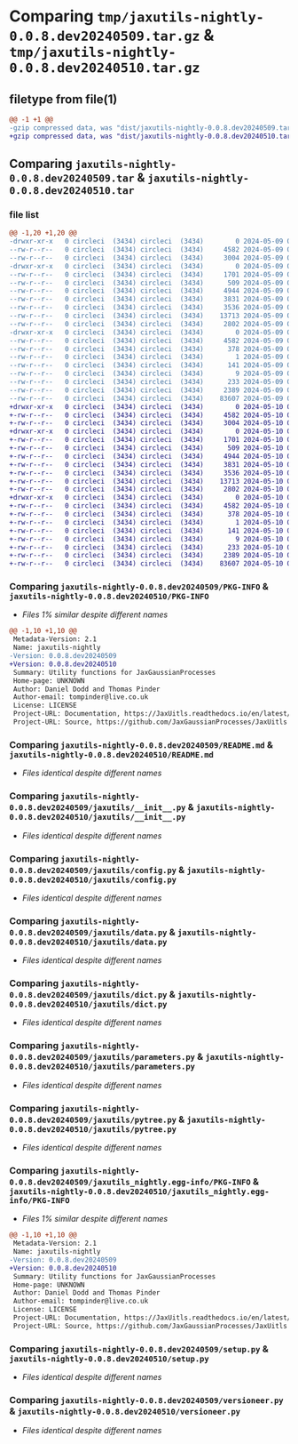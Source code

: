 # Comparing `tmp/jaxutils-nightly-0.0.8.dev20240509.tar.gz` & `tmp/jaxutils-nightly-0.0.8.dev20240510.tar.gz`

## filetype from file(1)

```diff
@@ -1 +1 @@
-gzip compressed data, was "dist/jaxutils-nightly-0.0.8.dev20240509.tar", last modified: Thu May  9 00:06:44 2024, max compression
+gzip compressed data, was "dist/jaxutils-nightly-0.0.8.dev20240510.tar", last modified: Fri May 10 00:06:47 2024, max compression
```

## Comparing `jaxutils-nightly-0.0.8.dev20240509.tar` & `jaxutils-nightly-0.0.8.dev20240510.tar`

### file list

```diff
@@ -1,20 +1,20 @@
-drwxr-xr-x   0 circleci  (3434) circleci  (3434)        0 2024-05-09 00:06:44.597632 jaxutils-nightly-0.0.8.dev20240509/
--rw-r--r--   0 circleci  (3434) circleci  (3434)     4582 2024-05-09 00:06:44.597632 jaxutils-nightly-0.0.8.dev20240509/PKG-INFO
--rw-r--r--   0 circleci  (3434) circleci  (3434)     3004 2024-05-09 00:06:36.000000 jaxutils-nightly-0.0.8.dev20240509/README.md
-drwxr-xr-x   0 circleci  (3434) circleci  (3434)        0 2024-05-09 00:06:44.601632 jaxutils-nightly-0.0.8.dev20240509/jaxutils/
--rw-r--r--   0 circleci  (3434) circleci  (3434)     1701 2024-05-09 00:06:36.000000 jaxutils-nightly-0.0.8.dev20240509/jaxutils/__init__.py
--rw-r--r--   0 circleci  (3434) circleci  (3434)      509 2024-05-09 00:06:44.601632 jaxutils-nightly-0.0.8.dev20240509/jaxutils/_version.py
--rw-r--r--   0 circleci  (3434) circleci  (3434)     4944 2024-05-09 00:06:36.000000 jaxutils-nightly-0.0.8.dev20240509/jaxutils/config.py
--rw-r--r--   0 circleci  (3434) circleci  (3434)     3831 2024-05-09 00:06:36.000000 jaxutils-nightly-0.0.8.dev20240509/jaxutils/data.py
--rw-r--r--   0 circleci  (3434) circleci  (3434)     3536 2024-05-09 00:06:36.000000 jaxutils-nightly-0.0.8.dev20240509/jaxutils/dict.py
--rw-r--r--   0 circleci  (3434) circleci  (3434)    13713 2024-05-09 00:06:36.000000 jaxutils-nightly-0.0.8.dev20240509/jaxutils/parameters.py
--rw-r--r--   0 circleci  (3434) circleci  (3434)     2802 2024-05-09 00:06:36.000000 jaxutils-nightly-0.0.8.dev20240509/jaxutils/pytree.py
-drwxr-xr-x   0 circleci  (3434) circleci  (3434)        0 2024-05-09 00:06:44.597632 jaxutils-nightly-0.0.8.dev20240509/jaxutils_nightly.egg-info/
--rw-r--r--   0 circleci  (3434) circleci  (3434)     4582 2024-05-09 00:06:44.000000 jaxutils-nightly-0.0.8.dev20240509/jaxutils_nightly.egg-info/PKG-INFO
--rw-r--r--   0 circleci  (3434) circleci  (3434)      378 2024-05-09 00:06:44.000000 jaxutils-nightly-0.0.8.dev20240509/jaxutils_nightly.egg-info/SOURCES.txt
--rw-r--r--   0 circleci  (3434) circleci  (3434)        1 2024-05-09 00:06:44.000000 jaxutils-nightly-0.0.8.dev20240509/jaxutils_nightly.egg-info/dependency_links.txt
--rw-r--r--   0 circleci  (3434) circleci  (3434)      141 2024-05-09 00:06:44.000000 jaxutils-nightly-0.0.8.dev20240509/jaxutils_nightly.egg-info/requires.txt
--rw-r--r--   0 circleci  (3434) circleci  (3434)        9 2024-05-09 00:06:44.000000 jaxutils-nightly-0.0.8.dev20240509/jaxutils_nightly.egg-info/top_level.txt
--rw-r--r--   0 circleci  (3434) circleci  (3434)      233 2024-05-09 00:06:44.601632 jaxutils-nightly-0.0.8.dev20240509/setup.cfg
--rw-r--r--   0 circleci  (3434) circleci  (3434)     2389 2024-05-09 00:06:36.000000 jaxutils-nightly-0.0.8.dev20240509/setup.py
--rw-r--r--   0 circleci  (3434) circleci  (3434)    83607 2024-05-09 00:06:36.000000 jaxutils-nightly-0.0.8.dev20240509/versioneer.py
+drwxr-xr-x   0 circleci  (3434) circleci  (3434)        0 2024-05-10 00:06:47.437745 jaxutils-nightly-0.0.8.dev20240510/
+-rw-r--r--   0 circleci  (3434) circleci  (3434)     4582 2024-05-10 00:06:47.437745 jaxutils-nightly-0.0.8.dev20240510/PKG-INFO
+-rw-r--r--   0 circleci  (3434) circleci  (3434)     3004 2024-05-10 00:06:40.000000 jaxutils-nightly-0.0.8.dev20240510/README.md
+drwxr-xr-x   0 circleci  (3434) circleci  (3434)        0 2024-05-10 00:06:47.437745 jaxutils-nightly-0.0.8.dev20240510/jaxutils/
+-rw-r--r--   0 circleci  (3434) circleci  (3434)     1701 2024-05-10 00:06:40.000000 jaxutils-nightly-0.0.8.dev20240510/jaxutils/__init__.py
+-rw-r--r--   0 circleci  (3434) circleci  (3434)      509 2024-05-10 00:06:47.437745 jaxutils-nightly-0.0.8.dev20240510/jaxutils/_version.py
+-rw-r--r--   0 circleci  (3434) circleci  (3434)     4944 2024-05-10 00:06:40.000000 jaxutils-nightly-0.0.8.dev20240510/jaxutils/config.py
+-rw-r--r--   0 circleci  (3434) circleci  (3434)     3831 2024-05-10 00:06:40.000000 jaxutils-nightly-0.0.8.dev20240510/jaxutils/data.py
+-rw-r--r--   0 circleci  (3434) circleci  (3434)     3536 2024-05-10 00:06:40.000000 jaxutils-nightly-0.0.8.dev20240510/jaxutils/dict.py
+-rw-r--r--   0 circleci  (3434) circleci  (3434)    13713 2024-05-10 00:06:40.000000 jaxutils-nightly-0.0.8.dev20240510/jaxutils/parameters.py
+-rw-r--r--   0 circleci  (3434) circleci  (3434)     2802 2024-05-10 00:06:40.000000 jaxutils-nightly-0.0.8.dev20240510/jaxutils/pytree.py
+drwxr-xr-x   0 circleci  (3434) circleci  (3434)        0 2024-05-10 00:06:47.437745 jaxutils-nightly-0.0.8.dev20240510/jaxutils_nightly.egg-info/
+-rw-r--r--   0 circleci  (3434) circleci  (3434)     4582 2024-05-10 00:06:47.000000 jaxutils-nightly-0.0.8.dev20240510/jaxutils_nightly.egg-info/PKG-INFO
+-rw-r--r--   0 circleci  (3434) circleci  (3434)      378 2024-05-10 00:06:47.000000 jaxutils-nightly-0.0.8.dev20240510/jaxutils_nightly.egg-info/SOURCES.txt
+-rw-r--r--   0 circleci  (3434) circleci  (3434)        1 2024-05-10 00:06:47.000000 jaxutils-nightly-0.0.8.dev20240510/jaxutils_nightly.egg-info/dependency_links.txt
+-rw-r--r--   0 circleci  (3434) circleci  (3434)      141 2024-05-10 00:06:47.000000 jaxutils-nightly-0.0.8.dev20240510/jaxutils_nightly.egg-info/requires.txt
+-rw-r--r--   0 circleci  (3434) circleci  (3434)        9 2024-05-10 00:06:47.000000 jaxutils-nightly-0.0.8.dev20240510/jaxutils_nightly.egg-info/top_level.txt
+-rw-r--r--   0 circleci  (3434) circleci  (3434)      233 2024-05-10 00:06:47.437745 jaxutils-nightly-0.0.8.dev20240510/setup.cfg
+-rw-r--r--   0 circleci  (3434) circleci  (3434)     2389 2024-05-10 00:06:40.000000 jaxutils-nightly-0.0.8.dev20240510/setup.py
+-rw-r--r--   0 circleci  (3434) circleci  (3434)    83607 2024-05-10 00:06:40.000000 jaxutils-nightly-0.0.8.dev20240510/versioneer.py
```

### Comparing `jaxutils-nightly-0.0.8.dev20240509/PKG-INFO` & `jaxutils-nightly-0.0.8.dev20240510/PKG-INFO`

 * *Files 1% similar despite different names*

```diff
@@ -1,10 +1,10 @@
 Metadata-Version: 2.1
 Name: jaxutils-nightly
-Version: 0.0.8.dev20240509
+Version: 0.0.8.dev20240510
 Summary: Utility functions for JaxGaussianProcesses
 Home-page: UNKNOWN
 Author: Daniel Dodd and Thomas Pinder
 Author-email: tompinder@live.co.uk
 License: LICENSE
 Project-URL: Documentation, https://JaxUitls.readthedocs.io/en/latest/
 Project-URL: Source, https://github.com/JaxGaussianProcesses/JaxUitls
```

### Comparing `jaxutils-nightly-0.0.8.dev20240509/README.md` & `jaxutils-nightly-0.0.8.dev20240510/README.md`

 * *Files identical despite different names*

### Comparing `jaxutils-nightly-0.0.8.dev20240509/jaxutils/__init__.py` & `jaxutils-nightly-0.0.8.dev20240510/jaxutils/__init__.py`

 * *Files identical despite different names*

### Comparing `jaxutils-nightly-0.0.8.dev20240509/jaxutils/config.py` & `jaxutils-nightly-0.0.8.dev20240510/jaxutils/config.py`

 * *Files identical despite different names*

### Comparing `jaxutils-nightly-0.0.8.dev20240509/jaxutils/data.py` & `jaxutils-nightly-0.0.8.dev20240510/jaxutils/data.py`

 * *Files identical despite different names*

### Comparing `jaxutils-nightly-0.0.8.dev20240509/jaxutils/dict.py` & `jaxutils-nightly-0.0.8.dev20240510/jaxutils/dict.py`

 * *Files identical despite different names*

### Comparing `jaxutils-nightly-0.0.8.dev20240509/jaxutils/parameters.py` & `jaxutils-nightly-0.0.8.dev20240510/jaxutils/parameters.py`

 * *Files identical despite different names*

### Comparing `jaxutils-nightly-0.0.8.dev20240509/jaxutils/pytree.py` & `jaxutils-nightly-0.0.8.dev20240510/jaxutils/pytree.py`

 * *Files identical despite different names*

### Comparing `jaxutils-nightly-0.0.8.dev20240509/jaxutils_nightly.egg-info/PKG-INFO` & `jaxutils-nightly-0.0.8.dev20240510/jaxutils_nightly.egg-info/PKG-INFO`

 * *Files 1% similar despite different names*

```diff
@@ -1,10 +1,10 @@
 Metadata-Version: 2.1
 Name: jaxutils-nightly
-Version: 0.0.8.dev20240509
+Version: 0.0.8.dev20240510
 Summary: Utility functions for JaxGaussianProcesses
 Home-page: UNKNOWN
 Author: Daniel Dodd and Thomas Pinder
 Author-email: tompinder@live.co.uk
 License: LICENSE
 Project-URL: Documentation, https://JaxUitls.readthedocs.io/en/latest/
 Project-URL: Source, https://github.com/JaxGaussianProcesses/JaxUitls
```

### Comparing `jaxutils-nightly-0.0.8.dev20240509/setup.py` & `jaxutils-nightly-0.0.8.dev20240510/setup.py`

 * *Files identical despite different names*

### Comparing `jaxutils-nightly-0.0.8.dev20240509/versioneer.py` & `jaxutils-nightly-0.0.8.dev20240510/versioneer.py`

 * *Files identical despite different names*

